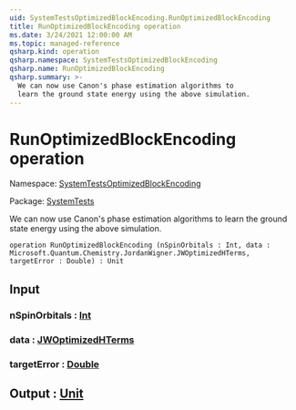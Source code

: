 ```yaml
---
uid: SystemTestsOptimizedBlockEncoding.RunOptimizedBlockEncoding
title: RunOptimizedBlockEncoding operation
ms.date: 3/24/2021 12:00:00 AM
ms.topic: managed-reference
qsharp.kind: operation
qsharp.namespace: SystemTestsOptimizedBlockEncoding
qsharp.name: RunOptimizedBlockEncoding
qsharp.summary: >-
  We can now use Canon's phase estimation algorithms to
  learn the ground state energy using the above simulation.
---
```


# RunOptimizedBlockEncoding operation

Namespace: [SystemTestsOptimizedBlockEncoding](xref:SystemTestsOptimizedBlockEncoding)

Package: [SystemTests](https://nuget.org/packages/SystemTests)


We can now use Canon's phase estimation algorithms tolearn the ground state energy using the above simulation.

```qsharp
operation RunOptimizedBlockEncoding (nSpinOrbitals : Int, data : Microsoft.Quantum.Chemistry.JordanWigner.JWOptimizedHTerms, targetError : Double) : Unit
```


## Input

### nSpinOrbitals : [Int](xref:microsoft.quantum.lang-ref.int)




### data : [JWOptimizedHTerms](xref:Microsoft.Quantum.Chemistry.JordanWigner.JWOptimizedHTerms)




### targetError : [Double](xref:microsoft.quantum.lang-ref.double)





## Output : [Unit](xref:microsoft.quantum.lang-ref.unit)

